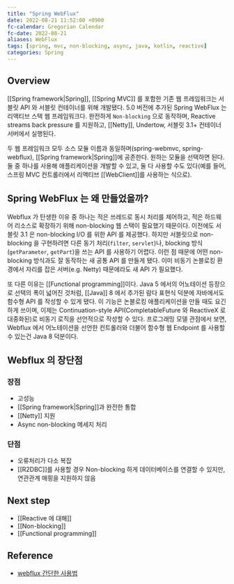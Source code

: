 ```yaml
---
title: "Spring WebFlux"
date: 2022-08-21 11:52:00 +0900
fc-calendar: Gregorian Calendar
fc-date: 2022-08-21
aliases: WebFlux
tags: [spring, mvc, non-blocking, async, java, kotlin, reactive]
categories: Spring
---
```


## Overview

[[Spring framework|Spring]], [[Spring MVC]] 를 포함한 기존 웹 프레임워크는 서블릿 API 와 서블릿 컨테이너를 위해 개발됐다. 5.0 버전에 추가된 Spring WebFlux 는 리액티브 스택 웹 프레임워크다. 완전하게 `Non-blocking` 으로 동작하며, Reactive streams back pressure 를 지원하고, [[Netty]], Undertow, 서블릿 3.1+ 컨테이너 서버에서 실행된다.

두 웹 프레임워크 모두 소스 모듈 이름과 동일하며(spring-webmvc, spring-webflux), [[Spring framework|Spring]]에 공존한다. 원하는 모듈을 선택하면 된다. 둘 중 하나를 사용해 애플리케이션을 개발할 수 있고, 둘 다 사용할 수도 있다(예를 들어, 스프링 MVC 컨트롤러에서 리액티브 [[WebClient]]를 사용하는 식으로).

## Spring WebFlux 는 왜 만들었을까?

Webflux 가 탄생한 이유 중 하나는 적은 쓰레드로 동시 처리를 제어하고, 적은 하드웨어 리소스로 확장하기 위해 non-blocking 웹 스택이 필요했기 때문이다. 이전에도 서블릿 3.1 은 non-blocking I/O 를 위한 API 를 제공했다. 하지만 서블릿으로 non-blocking 을 구현하려면 다른 동기 처리(`filter`, `servlet`)나, blocking 방식(`getParameter`, `getPart`)을 쓰는 API 를 사용하기 어렵다. 이런 점 때문에 어떤 non-blocking 방식과도 잘 동작하는 새 공통 API 를 만들게 됐다. 이미 비동기 논블로킹 환경에서 자리를 잡은 서버(e.g. Netty) 때문에라도 새 API 가 필요했다.

또 다른 이유는 [[Functional programming]]이다. Java 5 에서의 어노테이션 등장으로 선택의 폭이 넓어진 것처럼, [[Java]] 8 에서 추가된 람다 표현식 덕분에 자바에서도 함수형 API 를 작성할 수 있게 됐다. 이 기능은 논블로킹 애플리케이션을 만들 때도 요긴하게 쓰이며, 이제는 Continuation-style API(CompletableFuture 와 ReactiveX 로 대중화된)로 비동기 로직을 선언적으로 작성할 수 있다. 프로그래밍 모델 관점에서 보면, Webflux 에서 어노테이션을 선언한 컨트롤러와 더불어 함수형 웹 Endpoint 를 사용할 수 있는건 Java 8 덕분이다.

## Webflux 의 장단점

### 장점

- 고성능
- [[Spring framework|Spring]]과 완전한 통합
- [[Netty]] 지원
- Async non-blocking 메세지 처리

### 단점

- 오류처리가 다소 복잡
- [[R2DBC]]를 사용할 경우 Non-blocking 하게 데이터베이스를 연결할 수 있지만, 연관관계 매핑을 지원하지 않음

## Next step

- [[Reactive 에 대해]]
- [[Non-blocking]]
- [[Functional programming]]

## Reference

- [webflux 간단한 사용법](https://www.devkuma.com/docs/spring-webflux/)
